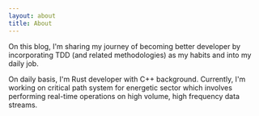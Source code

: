 ```yaml
---
layout: about
title: About
---
```


On this blog, I'm sharing my journey of becoming better developer by incorporating TDD (and related methodologies) as my habits and into my daily job.

On daily basis, I'm Rust developer with C++ background. Currently, I'm working on critical path system for energetic sector which involves performing real-time operations on high volume, high frequency data streams.
